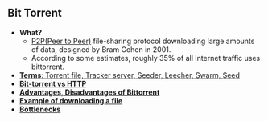 ## Bit Torrent
- **What?**
  - [P2P(Peer to Peer)](/Networking/OSI-Layers/Layer5/P2P_OverlayNetwork/) file-sharing protocol downloading large amounts of data, designed by Bram Cohen in 2001.
  - According to some estimates, roughly 35% of all Internet traffic uses bittorrent.
- [**Terms**: Torrent file, Tracker server, Seeder, Leecher, Swarm, Seed](Terms.md)
- **[Bit-torrent vs HTTP](Bittorrent_vs_http.md)**
- **[Advantages, Disadvantages of Bittorrent](Advantages_Disadv_of_Bittorrent.md)**
- **[Example of downloading a file](Example_of_download.md)**
- **[Bottlenecks](Bottlenecks_of_Bittorrent.md)**

